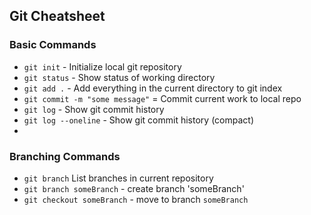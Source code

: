 ## Git Cheatsheet


### Basic Commands

* `git init` - Initialize local git repository
* `git status` - Show status of working directory
* `git add .` - Add everything in the current directory to git index
* `git commit -m "some message"` = Commit current work to local repo
* `git log` - Show git commit history
* `git log --oneline` - Show git commit history (compact)
*



### Branching Commands
* `git branch` List branches in current repository
* `git branch someBranch` - create branch 'someBranch'
* `git checkout someBranch` - move to branch `someBranch`
